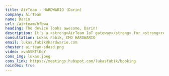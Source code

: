 ```yaml
---
title: AirTeam - HARDWARIO (Darin)
company: AirTeam
name: Darin
url: /airteam/hfbwa
heading: The device looks awesome, Darin!
description: It's a <strong>AirTeam IoT gateway</strong> for <strong>remote monitoring of heat pumps and boilers</strong> and other IoT innovations.<br/><br/>Interested?
consultation: Lukas Fabik, CMO HARDWARIO
email: lukas.fabik@hardwario.com
chester: airteam-sdasd.png
video: xvn5SKTlKqY
cons_img: lukas.jpeg
cons_link: https://meetings.hubspot.com/lukasfabik/booking
noindex: true
---
```

